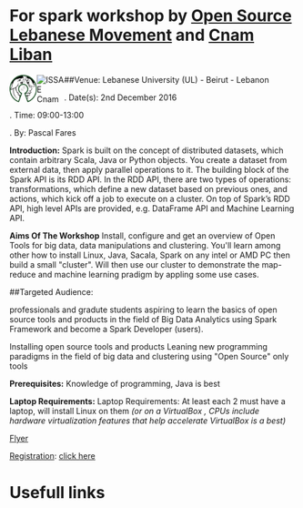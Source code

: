 # For spark workshop by [Open Source Lebanese Movement](http://oslm.cofares.net) and [Cnam Liban](http://www.cnam-liban.fr)

<a href="http://oslm.cofares.net"><img alt="Open Source lebanese Movement" src="https://github.com/floslm/sparkWorkshop/blob/master/img/oslmLogo1_250.png" align="left" height="48" width="48" /></a>

<a href="http://depinfo.isae.edu.lb"><img alt="ISSAE Cnam Liban" src="https://4.bp.blogspot.com/-Xoq59H6BXZc/WBM1oLBQd4I/AAAAAAAAACY/hgEw12LXlxwDdNP3ZcVSIICbZiK_1xW1QCLcB/s1600/LibanRouge300.png" align="left" height="48" width="48" /></a>

##Venue: Lebanese University (UL) - Beirut - Lebanon

. Date(s): 2nd December 2016

. Time: 09:00-13:00

. By: Pascal Fares

**Introduction:** Spark is built on the concept of distributed datasets, which contain arbitrary Scala, Java or Python objects. You create a dataset from external data, then apply parallel operations to it. The building block of the Spark API is its RDD API. In the RDD API, there are two types of operations: transformations, which define a new dataset based on previous ones, and actions, which kick off a job to execute on a cluster. On top of Spark’s RDD API, high level APIs are provided, e.g. DataFrame API and Machine Learning API.

**Aims Of The Workshop** Install, configure and get an overview of Open Tools for big data, data manipulations and clustering. You'll learn among other how to install Linux, Java, Sacala, Spark on any intel or AMD PC then build a small "cluster". Will then use our cluster to demonstrate the map-reduce and machine learning pradigm by appling some use cases.

##Targeted Audience: 

professionals and gradute students aspiring to learn the basics of open source tools and products in the field of Big Data Analytics using Spark Framework and become a Spark Developer (users).

Installing open source tools and products Leaning new programming paradigms in the field of big data and clustering using "Open Source" only tools

**Prerequisites:** Knowledge of programming, Java is best

**Laptop Requirements:** Laptop Requirements: At least each 2 must have a laptop, will install Linux on them *(or on a VirtualBox , CPUs include hardware virtualization features that help accelerate VirtualBox is a best)*

[Flyer](http://osscom2016.osscom.org/sites/default/files/files/OSSCOM%20DMS%202016_A4%20Flyer.pdf)

[Registration](http://osscom2016.osscom.org/node/132): [click here](http://osscom2016.osscom.org/node/132)

# Usefull links

